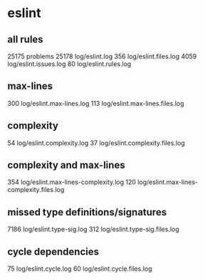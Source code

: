 
# eslint

## all rules
25175 problems
25178 log/eslint.log
356 log/eslint.files.log
4059 log/eslint.issues.log
80 log/eslint.rules.log

## max-lines
300 log/eslint.max-lines.log
113 log/eslint.max-lines.files.log

## complexity
54 log/eslint.complexity.log
37 log/eslint.complexity.files.log

## complexity and max-lines
354 log/eslint.max-lines-complexity.log
120 log/eslint.max-lines-complexity.files.log

## missed type definitions/signatures
7186 log/eslint.type-sig.log
312 log/eslint.type-sig.files.log

## cycle dependencies
75 log/eslint.cycle.log
60 log/eslint.cycle.files.log
